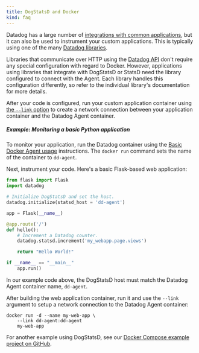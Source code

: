 ```yaml
---
title: DogStatsD and Docker
kind: faq
---
```


Datadog has a large number of [integrations with common applications][1], but it can also be used to instrument your custom applications. This is typically using one of the many [Datadog libraries][2].

Libraries that communicate over HTTP using the [Datadog API][3] don't require any special configuration with regard to Docker. However, applications using libraries that integrate with DogStatsD or StatsD need the library configured to connect with the Agent. Each library handles this configuration differently, so refer to the individual library's documentation for more details.

After your code is configured, run your custom application container using [the `--link` option][4] to create a network connection between your application container and the Datadog Agent container.

##### Example: Monitoring a basic Python application

To monitor your application, run the Datadog container using the [Basic Docker Agent usage][5] instructions. The `docker run` command sets the name of the container to `dd-agent`.

Next, instrument your code. Here's a basic Flask-based web application:

```python
from flask import Flask
import datadog

# Initialize DogStatsD and set the host.
datadog.initialize(statsd_host = 'dd-agent')

app = Flask(__name__)

@app.route('/')
def hello():
    # Increment a Datadog counter.
    datadog.statsd.increment('my_webapp.page.views')

    return "Hello World!"

if __name__ == "__main__"
    app.run()
```

In our example code above, the DogStatsD host must match the Datadog Agent container name, `dd-agent`.

After building the web application container, run it and use the `--link` argument to setup a network connection to the Datadog Agent container:

```text
docker run -d --name my-web-app \
    --link dd-agent:dd-agent
    my-web-app
```

For another example using DogStatsD, see our [Docker Compose example project on GitHub][6].

[1]: /integrations
[2]: /developers/libraries
[3]: /api
[4]: https://docs.docker.com/engine/reference/run/#expose-incoming-ports
[5]: /agent/docker/#how-to-run-it
[6]: https://github.com/DataDog/docker-compose-example

